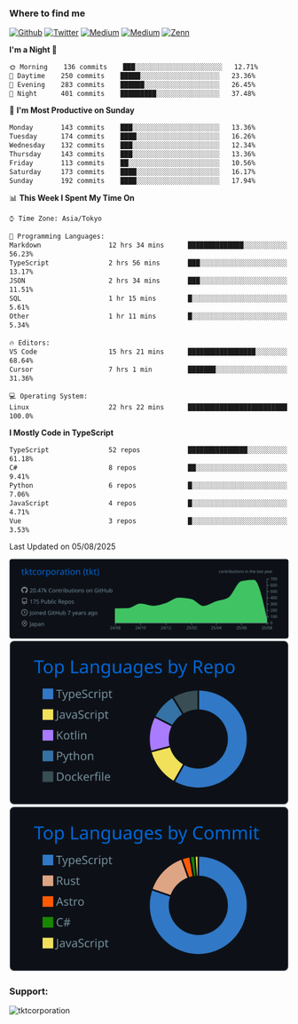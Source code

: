 <!-- <p align="left"> <img src="https://komarev.com/ghpvc/?username=tktcorporation&label=Profile%20views&color=0e75b6&style=flat" alt="tktcorporation" /> </p> -->

<h3>Where to find me</h3>
<p>
<a href="https://github.com/tktcorporation" target="_blank"><img alt="Github" src="https://img.shields.io/badge/GitHub-%2312100E.svg?&style=for-the-badge&logo=Github&logoColor=white" /></a>
<a href="https://twitter.com/tktcorporation" target="_blank"><img alt="Twitter" src="https://img.shields.io/badge/twitter-%231DA1F2.svg?&style=for-the-badge&logo=twitter&logoColor=white" /></a>
<a href="https://www.linkedin.com/in/tktcorporation" target="_blank"><img alt="Medium" src="https://img.shields.io/badge/linkdin-0a66c2.svg?&style=for-the-badge&logo=linkedin&logoColor=white" /></a>
<a href="https://qiita.com/tktcorporation" target="_blank"><img alt="Medium" src="https://img.shields.io/badge/qiita-55C500.svg?&style=for-the-badge&logo=qiita&logoColor=white" /></a>
<a href="https://zenn.dev/tktcorporation" target="_blank"><img alt="Zenn" src="https://img.shields.io/badge/Zenn-3EA8FF.svg?&style=for-the-badge&logo=Zenn&logoColor=white" /></a>
</p>
  
<!--START_SECTION:waka-->
**I'm a Night 🦉** 

```text
🌞 Morning    136 commits    ███░░░░░░░░░░░░░░░░░░░░░░   12.71% 
🌆 Daytime    250 commits    █████░░░░░░░░░░░░░░░░░░░░   23.36% 
🌃 Evening    283 commits    ██████░░░░░░░░░░░░░░░░░░░   26.45% 
🌙 Night      401 commits    █████████░░░░░░░░░░░░░░░░   37.48%

```
📅 **I'm Most Productive on Sunday** 

```text
Monday       143 commits    ███░░░░░░░░░░░░░░░░░░░░░░   13.36% 
Tuesday      174 commits    ████░░░░░░░░░░░░░░░░░░░░░   16.26% 
Wednesday    132 commits    ███░░░░░░░░░░░░░░░░░░░░░░   12.34% 
Thursday     143 commits    ███░░░░░░░░░░░░░░░░░░░░░░   13.36% 
Friday       113 commits    ██░░░░░░░░░░░░░░░░░░░░░░░   10.56% 
Saturday     173 commits    ████░░░░░░░░░░░░░░░░░░░░░   16.17% 
Sunday       192 commits    ████░░░░░░░░░░░░░░░░░░░░░   17.94%

```


📊 **This Week I Spent My Time On** 

```text
⌚︎ Time Zone: Asia/Tokyo

💬 Programming Languages: 
Markdown                 12 hrs 34 mins      ██████████████░░░░░░░░░░░   56.23% 
TypeScript               2 hrs 56 mins       ███░░░░░░░░░░░░░░░░░░░░░░   13.17% 
JSON                     2 hrs 34 mins       ███░░░░░░░░░░░░░░░░░░░░░░   11.51% 
SQL                      1 hr 15 mins        █░░░░░░░░░░░░░░░░░░░░░░░░   5.61% 
Other                    1 hr 11 mins        █░░░░░░░░░░░░░░░░░░░░░░░░   5.34%

🔥 Editors: 
VS Code                  15 hrs 21 mins      █████████████████░░░░░░░░   68.64% 
Cursor                   7 hrs 1 min         ███████░░░░░░░░░░░░░░░░░░   31.36%

💻 Operating System: 
Linux                    22 hrs 22 mins      █████████████████████████   100.0%

```

**I Mostly Code in TypeScript** 

```text
TypeScript               52 repos            ███████████████░░░░░░░░░░   61.18% 
C#                       8 repos             ██░░░░░░░░░░░░░░░░░░░░░░░   9.41% 
Python                   6 repos             █░░░░░░░░░░░░░░░░░░░░░░░░   7.06% 
JavaScript               4 repos             █░░░░░░░░░░░░░░░░░░░░░░░░   4.71% 
Vue                      3 repos             █░░░░░░░░░░░░░░░░░░░░░░░░   3.53%

```



 Last Updated on 05/08/2025
<!--END_SECTION:waka-->

[![](https://raw.githubusercontent.com/tktcorporation/tktcorporation/master/profile-summary-card-output/github_dark/0-profile-details.svg)](https://github.com/vn7n24fzkq/github-profile-summary-cards)
[![](https://raw.githubusercontent.com/tktcorporation/tktcorporation/master/profile-summary-card-output/github_dark/1-repos-per-language.svg)](https://github.com/vn7n24fzkq/github-profile-summary-cards) [![](https://raw.githubusercontent.com/tktcorporation/tktcorporation/master/profile-summary-card-output/github_dark/2-most-commit-language.svg)](https://github.com/vn7n24fzkq/github-profile-summary-cards)

<h3 align="left">Support:</h3>
<p><a href="https://www.buymeacoffee.com/tktcorporation"> <img align="left" src="https://cdn.buymeacoffee.com/buttons/v2/default-yellow.png" height="50" width="210" alt="tktcorporation" /></a></p><br><br>
